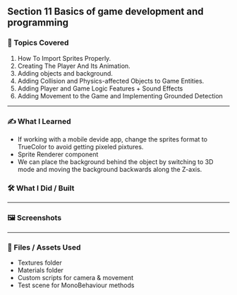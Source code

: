 ## Section 11 Basics of game development and programming

### 📌 Topics Covered  

1. How To Import Sprites Properly.
2. Creating The Player And Its Animation.
3. Adding objects and background.
4. Adding Collision and Physics-affected Objects to Game Entities.
5. Adding Player and Game Logic Features + Sound Effects
6. Adding Movement to the Game and Implementing Grounded Detection
---

### ✍️ What I Learned
* If working with a mobile devide app, change the sprites format to TrueColor to avoid getting pixeled pixtures.
* Sprite Renderer component
* We can place the background behind the object by switching to 3D mode and moving the background backwards along the Z-axis.

### 🛠️ What I Did / Built  


---

### 🖼️ Screenshots  

<div align="center">



</div>

---

### 📁 Files / Assets Used  

* Textures folder  
* Materials folder  
* Custom scripts for camera & movement  
* Test scene for MonoBehaviour methods  
